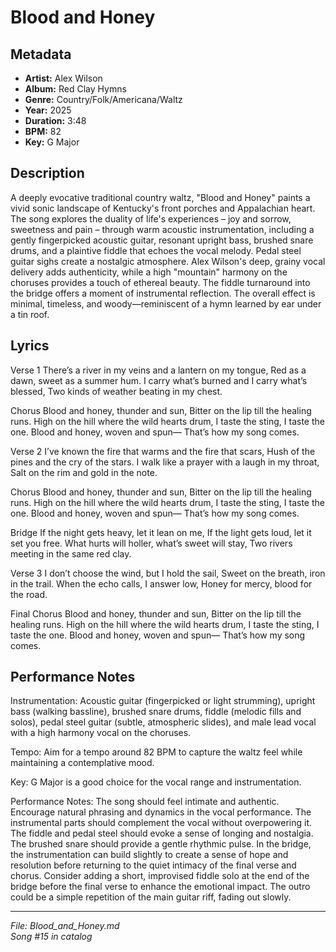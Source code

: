 # Blood and Honey

## Metadata
- **Artist:** Alex Wilson
- **Album:** Red Clay Hymns
- **Genre:** Country/Folk/Americana/Waltz
- **Year:** 2025
- **Duration:** 3:48
- **BPM:** 82
- **Key:** G Major

## Description
A deeply evocative traditional country waltz, "Blood and Honey" paints a vivid sonic landscape of Kentucky's front porches and Appalachian heart. The song explores the duality of life's experiences – joy and sorrow, sweetness and pain – through warm acoustic instrumentation, including a gently fingerpicked acoustic guitar, resonant upright bass, brushed snare drums, and a plaintive fiddle that echoes the vocal melody. Pedal steel guitar sighs create a nostalgic atmosphere. Alex Wilson's deep, grainy vocal delivery adds authenticity, while a high "mountain" harmony on the choruses provides a touch of ethereal beauty. The fiddle turnaround into the bridge offers a moment of instrumental reflection. The overall effect is minimal, timeless, and woody—reminiscent of a hymn learned by ear under a tin roof.

## Lyrics

Verse 1
There’s a river in my veins and a lantern on my tongue,
Red as a dawn, sweet as a summer hum.
I carry what’s burned and I carry what’s blessed,
Two kinds of weather beating in my chest.

Chorus
Blood and honey, thunder and sun,
Bitter on the lip till the healing runs.
High on the hill where the wild hearts drum,
I taste the sting, I taste the one.
Blood and honey, woven and spun—
That’s how my song comes.

Verse 2
I’ve known the fire that warms and the fire that scars,
Hush of the pines and the cry of the stars.
I walk like a prayer with a laugh in my throat,
Salt on the rim and gold in the note.

Chorus
Blood and honey, thunder and sun,
Bitter on the lip till the healing runs.
High on the hill where the wild hearts drum,
I taste the sting, I taste the one.
Blood and honey, woven and spun—
That’s how my song comes.

Bridge
If the night gets heavy, let it lean on me,
If the light gets loud, let it set you free.
What hurts will holler, what’s sweet will stay,
Two rivers meeting in the same red clay.

Verse 3
I don’t choose the wind, but I hold the sail,
Sweet on the breath, iron in the trail.
When the echo calls, I answer low,
Honey for mercy, blood for the road.

Final Chorus
Blood and honey, thunder and sun,
Bitter on the lip till the healing runs.
High on the hill where the wild hearts drum,
I taste the sting, I taste the one.
Blood and honey, woven and spun—
That’s how my song comes.

## Performance Notes

Instrumentation: Acoustic guitar (fingerpicked or light strumming), upright bass (walking bassline), brushed snare drums, fiddle (melodic fills and solos), pedal steel guitar (subtle, atmospheric slides), and male lead vocal with a high harmony vocal on the choruses.

Tempo: Aim for a tempo around 82 BPM to capture the waltz feel while maintaining a contemplative mood.

Key: G Major is a good choice for the vocal range and instrumentation.

Performance Notes: The song should feel intimate and authentic. Encourage natural phrasing and dynamics in the vocal performance. The instrumental parts should complement the vocal without overpowering it. The fiddle and pedal steel should evoke a sense of longing and nostalgia. The brushed snare should provide a gentle rhythmic pulse. In the bridge, the instrumentation can build slightly to create a sense of hope and resolution before returning to the quiet intimacy of the final verse and chorus. Consider adding a short, improvised fiddle solo at the end of the bridge before the final verse to enhance the emotional impact. The outro could be a simple repetition of the main guitar riff, fading out slowly.

---
*File: Blood_and_Honey.md*  
*Song #15 in catalog*
